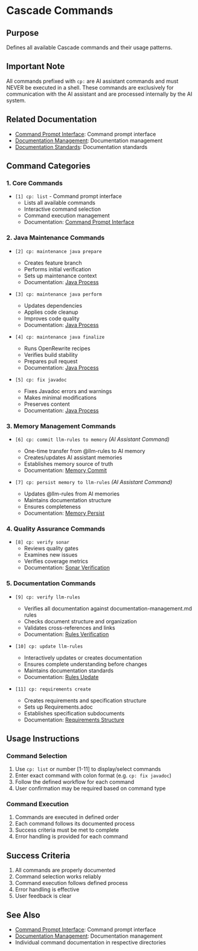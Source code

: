 # Cascade Commands

## Purpose
Defines all available Cascade commands and their usage patterns.

## Important Note
All commands prefixed with `cp:` are AI assistant commands and must NEVER be executed in a shell. These commands are exclusively for communication with the AI assistant and are processed internally by the AI system.

## Related Documentation
- [Command Prompt Interface](commands/core/cp.md): Command prompt interface
- [Documentation Management](documentation-management.md): Documentation management
- [Documentation Standards](../core/standards/documentation-standards.md): Documentation standards

## Command Categories

### 1. Core Commands 
- `[1] cp: list` - Command prompt interface
  * Lists all available commands
  * Interactive command selection
  * Command execution management
  * Documentation: [Command Prompt Interface](commands/core/cp.md)

### 2. Java Maintenance Commands
- `[2] cp: maintenance java prepare`
  * Creates feature branch
  * Performs initial verification
  * Sets up maintenance context
  * Documentation: [Java Process](../maintenance/java/process.md)

- `[3] cp: maintenance java perform`
  * Updates dependencies
  * Applies code cleanup
  * Improves code quality
  * Documentation: [Java Process](../maintenance/java/process.md)

- `[4] cp: maintenance java finalize`
  * Runs OpenRewrite recipes
  * Verifies build stability
  * Prepares pull request
  * Documentation: [Java Process](../maintenance/java/process.md)

- `[5] cp: fix javadoc`
  * Fixes Javadoc errors and warnings
  * Makes minimal modifications
  * Preserves content
  * Documentation: [Java Process](../maintenance/java/process.md)

### 3. Memory Management Commands
- `[6] cp: commit llm-rules to memory` *(AI Assistant Command)*
  * One-time transfer from @llm-rules to AI memory
  * Creates/updates AI assistant memories
  * Establishes memory source of truth
  * Documentation: [Memory Commit](commands/memory/commit.md)

- `[7] cp: persist memory to llm-rules` *(AI Assistant Command)*
  * Updates @llm-rules from AI memories
  * Maintains documentation structure
  * Ensures completeness
  * Documentation: [Memory Persist](commands/memory/persist.md)

### 4. Quality Assurance Commands
- `[8] cp: verify sonar`
  * Reviews quality gates
  * Examines new issues
  * Verifies coverage metrics
  * Documentation: [Sonar Verification](../maintenance/sonar.md)

### 5. Documentation Commands
- `[9] cp: verify llm-rules`
  * Verifies all documentation against documentation-management.md rules
  * Checks document structure and organization
  * Validates cross-references and links
  * Documentation: [Rules Verification](commands/verify/rules.md)

- `[10] cp: update llm-rules`
  * Interactively updates or creates documentation
  * Ensures complete understanding before changes
  * Maintains documentation standards
  * Documentation: [Rules Update](commands/update/rules.md)

- `[11] cp: requirements create`
  * Creates requirements and specification structure
  * Sets up Requirements.adoc
  * Establishes specification subdocuments
  * Documentation: [Requirements Structure](../requirements/requirements-document.md)

## Usage Instructions

### Command Selection
1. Use `cp: list` or number [1-11] to display/select commands
2. Enter exact command with colon format (e.g. `cp: fix javadoc`)
3. Follow the defined workflow for each command
4. User confirmation may be required based on command type

### Command Execution
1. Commands are executed in defined order
2. Each command follows its documented process
3. Success criteria must be met to complete
4. Error handling is provided for each command

## Success Criteria
1. All commands are properly documented
2. Command selection works reliably
3. Command execution follows defined process
4. Error handling is effective
5. User feedback is clear

## See Also
- [Command Prompt Interface](commands/core/cp.md): Command prompt interface
- [Documentation Management](documentation-management.md): Documentation management
- Individual command documentation in respective directories
